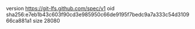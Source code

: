 version https://git-lfs.github.com/spec/v1
oid sha256:e7eb1b43c603f90cd3e985950c66de9195f7bedc9a7a333c54d310966ca881a1
size 28080
